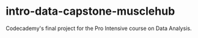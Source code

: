 # intro-data-capstone-musclehub
Codecademy's final project for the Pro Intensive course on Data Analysis.

